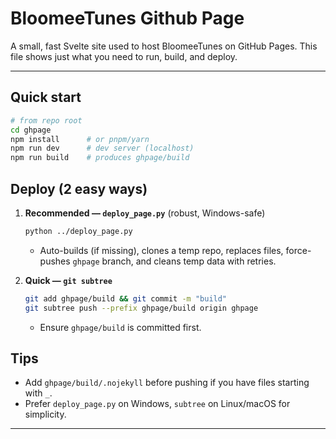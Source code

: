 # BloomeeTunes Github Page

A small, fast Svelte site used to host BloomeeTunes on GitHub Pages. This file shows just what you need to run, build, and deploy.

---

## Quick start

```bash
# from repo root
cd ghpage
npm install      # or pnpm/yarn
npm run dev      # dev server (localhost)
npm run build    # produces ghpage/build
```

## Deploy (2 easy ways)

1. **Recommended — `deploy_page.py`** (robust, Windows-safe)

   ```bash
   python ../deploy_page.py
   ```

   * Auto-builds (if missing), clones a temp repo, replaces files, force-pushes `ghpage` branch, and cleans temp data with retries.

2. **Quick — `git subtree`**

   ```bash
   git add ghpage/build && git commit -m "build"
   git subtree push --prefix ghpage/build origin ghpage
   ```

   * Ensure `ghpage/build` is committed first.


## Tips

* Add `ghpage/build/.nojekyll` before pushing if you have files starting with `_`.
* Prefer `deploy_page.py` on Windows, `subtree` on Linux/macOS for simplicity.

---

